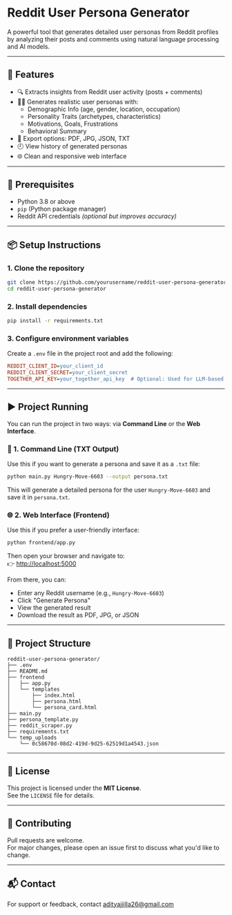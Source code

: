 
# Reddit User Persona Generator

A powerful tool that generates detailed user personas from Reddit profiles by analyzing their posts and comments using natural language processing and AI models.

---

## 🚀 Features

- 🔍 Extracts insights from Reddit user activity (posts + comments)
- 🧑‍💼 Generates realistic user personas with:
  - Demographic Info (age, gender, location, occupation)
  - Personality Traits (archetypes, characteristics)
  - Motivations, Goals, Frustrations
  - Behavioral Summary
- 💾 Export options: PDF, JPG, JSON, TXT
- 🕘 View history of generated personas
- 🌐 Clean and responsive web interface

---

## 🧰 Prerequisites

- Python 3.8 or above
- `pip` (Python package manager)
- Reddit API credentials *(optional but improves accuracy)*

---

## 📦 Setup Instructions

### 1. Clone the repository

```bash
git clone https://github.com/yourusername/reddit-user-persona-generator.git
cd reddit-user-persona-generator
```

### 2. Install dependencies

```bash
pip install -r requirements.txt
```

### 3. Configure environment variables

Create a `.env` file in the project root and add the following:

```ini
REDDIT_CLIENT_ID=your_client_id
REDDIT_CLIENT_SECRET=your_client_secret
TOGETHER_API_KEY=your_together_api_key  # Optional: Used for LLM-based analysis
```

---

## ▶️ Project Running

You can run the project in two ways: via **Command Line** or the **Web Interface**.

### 🔧 1. Command Line (TXT Output)

Use this if you want to generate a persona and save it as a `.txt` file:

```bash
python main.py Hungry-Move-6603 --output persona.txt
```

This will generate a detailed persona for the user `Hungry-Move-6603` and save it in `persona.txt`.

### 🌐 2. Web Interface (Frontend)

Use this if you prefer a user-friendly interface:

```bash
python frontend/app.py
```

Then open your browser and navigate to:  
👉 [http://localhost:5000](http://localhost:5000)

From there, you can:

- Enter any Reddit username (e.g., `Hungry-Move-6603`)
- Click "Generate Persona"
- View the generated result
- Download the result as PDF, JPG, or JSON

---

## 📁 Project Structure

```plaintext
reddit-user-persona-generator/
├── .env
├── README.md
├── frontend
│   ├── app.py
│   └── templates
│       ├── index.html
│       ├── persona.html
│       └── persona_card.html
├── main.py
├── persona_template.py
├── reddit_scraper.py
├── requirements.txt
└── temp_uploads
    └── 0c58670d-08d2-419d-9d25-62519d1a4543.json

```

---

## 📄 License

This project is licensed under the **MIT License**.  
See the `LICENSE` file for details.

---

## 🙌 Contributing

Pull requests are welcome.  
For major changes, please open an issue first to discuss what you'd like to change.

---

## 📬 Contact

For support or feedback, contact [adityajjilla26@gmail.com](mailto:adityajjilla26@gmail.com)
